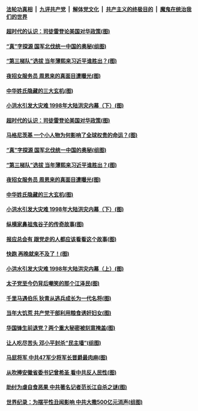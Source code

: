

####  [法轮功真相](../../../../basic/blob/master/README.md?t=07180631) &nbsp;|&nbsp; [九评共产党](../../../../9ping.md/blob/master/README.md?t=07180631) &nbsp;|&nbsp; [解体党文化](../../../../jtdwh.md/blob/master/README.md?t=07180631)  &nbsp;|&nbsp; [共产主义的终极目的](../../../../gczydzjmd.md/blob/master/README.md?t=07180631) &nbsp;|&nbsp; [魔鬼在统治我们的世界](../../../../mgztzwmdsj.md/blob/master/README.md?t=07180631) 

#### [超时代的认识：司徒雷登论美国对华政策(图)](../pages/p6/934959.md?t=07180631) 

#### [“真”字探源 国军北伐统一中国的奥秘(组图)](../pages/p6/937469.md?t=07180631) 

#### [“第三梯队”选拔 当年薄熙来习近平谁胜出？(图)](../pages/p6/939361.md?t=07180631) 

#### [夜招女服务员 周恩来的真面目遭曝光(图)](../pages/p6/937971.md?t=07180631) 

#### [中华姓氏隐藏的三大玄机(图)](../pages/p6/939598.md?t=07180631) 

#### [小洪水引发大灾难 1998年大陆洪灾内幕（下）(图)](../pages/p6/939683.md?t=07180631) 

#### [超时代的认识：司徒雷登论美国对华政策(图)](../pages/p6/934959.md?t=07180631) 

#### [马格尼茨基 一个小人物为何影响了全球权贵的命运？(图)](../pages/p6/939739.md?t=07180631) 

#### [“真”字探源 国军北伐统一中国的奥秘(组图)](../pages/p6/937469.md?t=07180631) 

#### [“第三梯队”选拔 当年薄熙来习近平谁胜出？(图)](../pages/p6/939361.md?t=07180631) 

#### [夜招女服务员 周恩来的真面目遭曝光(图)](../pages/p6/937971.md?t=07180631) 

#### [中华姓氏隐藏的三大玄机(图)](../pages/p6/939598.md?t=07180631) 

#### [小洪水引发大灾难 1998年大陆洪灾内幕（下）(图)](../pages/p6/939683.md?t=07180631) 

#### [纵横家鼻祖鬼谷子的传奇故事(图)](../pages/p6/939371.md?t=07180631) 

#### [报应总会有 跟党走的人都应该看看这个故事(图)](../pages/p6/939401.md?t=07180631) 

#### [快跑 再晚就来不及了！(图)](../pages/p6/939737.md?t=07180631) 

#### [小洪水引发大灾难 1998年大陆洪灾内幕（上）(图)](../pages/p6/939681.md?t=07180631) 

#### [太子党至今仍背后嘲笑的那个江泽民(图)](../pages/p6/937970.md?t=07180631) 

#### [千里马遇伯乐 狄青从逃兵成长为一代名将(图)](../pages/p6/939181.md?t=07180631) 

#### [当年大饥荒 共产党干部利用粮食诱奸妇女(图)](../pages/p6/937965.md?t=07180631) 

#### [华国锋生前退党？两个重大秘密被刻意掩盖(图)](../pages/p6/939311.md?t=07180631) 

#### [让人吃尽苦头 邓小平封杀“民主墙”(组图)](../pages/p6/939176.md?t=07180631) 

#### [马屁将军 中共47军少将军长晋爵最肉麻(图)](../pages/p6/937968.md?t=07180631) 

#### [从吹捧安徽省委书记曾希圣 看中共反人民性(图)](../pages/p6/939179.md?t=07180631) 

#### [助纣为虐自食恶果 中共著名记者范长江自杀之谜(图)](../pages/p6/937967.md?t=07180631) 

#### [世界纪录：为摆平性丑闻影响 中共大撒500亿元消声(组图)](../pages/p6/937963.md?t=07180631) 

